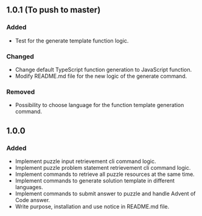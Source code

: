 <!--
### Added

### Changed

### Removed

### Fixed

### Security
-->

## 1.0.1 (To push to master)
### Added
- Test for the generate template function logic.

### Changed
- Change default TypeScript function generation to JavaScript function.
- Modify README.md file for the new logic of the generate command.

### Removed
- Possibility to choose language for the function template generation command. 

## 1.0.0
### Added
- Implement puzzle input retrievement cli command logic.
- Implement puzzle problem statement retrievement cli command logic.
- Implement commands to retrieve all puzzle resources at the same time. 
- Implement commands to generate solution template in different languages.
- Implement commands to submit answer to puzzle and handle Advent of Code answer.
- Write purpose, installation and use notice in README.md file.

